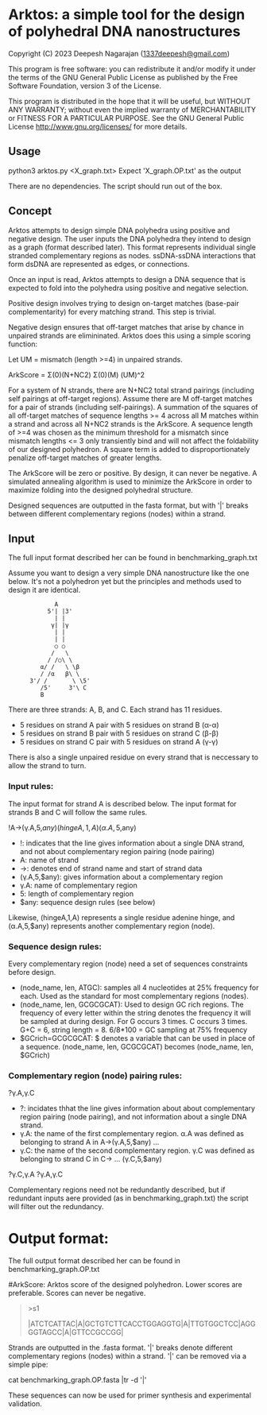 # Arktos: a simple tool for the design of polyhedral DNA nanostructures

Copyright (C) 2023 Deepesh Nagarajan (1337deepesh@gmail.com)

This program is free software: you can redistribute it and/or modify
it under the terms of the GNU General Public License as published by
the Free Software Foundation, version 3 of the License.

This program is distributed in the hope that it will be useful, but 
WITHOUT ANY WARRANTY; without even the implied warranty of
MERCHANTABILITY or FITNESS FOR A PARTICULAR PURPOSE.
See the GNU General Public License <http://www.gnu.org/licenses/>
for more details.

## Usage

python3 arktos.py <X_graph.txt>
Expect 'X_graph.OP.txt' as the output

There are no dependencies. The script should run out of the box.

## Concept

Arktos attempts to design simple DNA polyhedra using positive and negative design. The user inputs the DNA polyhedra they intend to design as a graph (format described later). This format represents individual single stranded complementary regions as nodes. ssDNA-ssDNA interactions that form dsDNA are represented as edges, or connections.

Once an input is read, Arktos attempts to design a DNA sequence that is expected to fold into the polyhedra using positive and negative selection.

Positive design involves trying to design on-target matches (base-pair complementarity) for every matching strand. This step is trivial.

Negative design ensures that off-target matches that arise by chance in unpaired strands are elimininated. Arktos does this using a simple scoring function:

Let UM = mismatch (length >=4) in unpaired strands.

ArkScore = Σ(0)(N+NC2) Σ(0)(M) (UM)^2

For a system of N strands, there are N+NC2 total strand pairings (including self pairings at off-target regions). Assume there are M off-target matches for a pair of strands (including self-pairings). A summation of the squares of all off-target matches of sequence lengths >= 4 across all M matches within a strand and across all N+NC2 strands is the ArkScore. A sequence length of >=4 was chosen as the minimum threshold for a mismatch since  mismatch lengths <= 3 only transiently bind and will not affect the foldability of our designed polyhedron. A square term is added to disproportionately penalize off-target matches of greater lengths.

The ArkScore will be zero or positive. By design, it can never be negative. A simulated annealing algorithm is used to minimize the ArkScore in order to maximize folding into the designed polyhedral structure. 

Designed sequences are outputted in the fasta format, but with '|' breaks between different complementary regions (nodes) within a strand.

## Input

The full input format described her can be found in benchmarking_graph.txt

Assume you want to design a very simple DNA nanostructure like the one below. It's  not a polyhedron yet but the principles and methods used to design it are identical.


                 A
               5'| |3'
                 | |
                γ| |γ
                 | |
                 | |
                 ○ ○
                /   \
               / /○\ \
             α/ /   \ \β
             / /α   β\ \
          3'/ /       \ \5'
             /5'     3'\ C 
             B            
        

There are three strands: A, B, and C. Each strand has 11 residues.
- 5 residues on strand A pair with 5 residues on strand B (α-α)
- 5 residues on strand B pair with 5 residues on strand C (β-β)
- 5 residues on strand C pair with 5 residues on strand A (γ-γ)

There is also a single unpaired residue on every strand that is neccessary to allow the strand to turn.

### Input rules:

The input format for strand A is described below. The input format for strands B and C will follow the same rules.

!A→(γ.A,5,$any) (hingeA,1,A)  (α.A,5,$any)

- !: indicates that the line gives information about a single DNA strand, and not about complementary region pairing (node pairing)
- A: name of strand
- →: denotes end of strand name and start of strand data
- (γ.A,5,$any): gives information about a complementary region
- γ.A: name of complementary region
- 5: length of complementary region
- $any: sequence design rules (see below)

Likewise, (hingeA,1,A) represents a single residue adenine hinge, and (α.A,5,$any) represents another complementary region (node).

### Sequence design rules:

Every complementary region (node) need a set of sequences constraints before design.

- (node_name, len, ATGC): samples all 4 nucleotides at 25% frequency for each. Used as the standard for most complementary regions (nodes).
- (node_name, len, GCGCGCAT): Used to design GC rich regions. The frequency of every letter within the string denotes the frequency it will be sampled at during design. For G occurs 3 times. C occurs 3 times. G+C = 6, string length = 8. 6/8*100 = GC sampling at 75% frequency
- $GCrich=GCGCGCAT: $ denotes a variable that can be used in place of a sequence. (node_name, len, GCGCGCAT) becomes (node_name, len, $GCrich)

### Complementary region (node) pairing rules:

?γ.A,γ.C

- ?: incidates thhat the line gives information about about complementary region pairing (node pairing), and not information about a single DNA strand.
- γ.A: the name of the first complementary region. α.A was defined as belonging to strand A in A→(γ.A,5,$any) ...
- γ.C: the name of the second complementary region. γ.C was defined as belonging to strand C in C→ ... (γ.C,5,$any)

?γ.C,γ.A
?γ.A,γ.C

Complementary regions need not be redundantly described, but if redundant inputs aere provided (as in benchmarking_graph.txt) the script will filter out the redundancy.

# Output format:

The full output format described her can be found in benchmarking_graph.OP.txt

#ArkScore: Arktos score of the designed polyhedron. Lower scores are preferable. Scores can never be negative.

> \>s1
>
> |ATCTCATTAC|A|GCTGTCTTCACCTGGAGGTG|A|TTGTGGCTCC|AGGGGTAGCC|A|GTTCCGCCGG|

Strands are outputted in the .fasta format. '|' breaks denote different complementary regions (nodes) within a strand. '|' can be removed via a simple pipe:

cat benchmarking_graph.OP.fasta |tr -d '|'

These sequences can now be used for primer synthesis and experimental validation.
